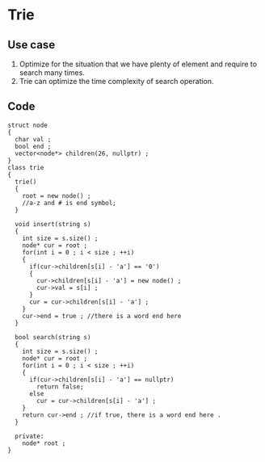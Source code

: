 # Trie

## Use case
1. Optimize for the situation that we have plenty of element and require to search many times.
2. Trie can optimize the time complexity of search operation. 

## Code
```
struct node
{
  char val ;
  bool end ;
  vector<node*> children(26, nullptr) ;
}
class trie
{
  trie()
  {
    root = new node() ;
    //a-z and # is end symbol;
  }
  
  void insert(string s)
  {
    int size = s.size() ;
    node* cur = root ;
    for(int i = 0 ; i < size ; ++i)
    {
      if(cur->children[s[i] - 'a'] == '0')
      {
        cur->children[s[i] - 'a'] = new node() ;
        cur->val = s[i] ;
      }
      cur = cur->children[s[i] - 'a'] ;
    }
    cur->end = true ; //there is a word end here
  }
  
  bool search(string s)
  {
    int size = s.size() ;
    node* cur = root ;
    for(int i = 0 ; i < size ; ++i)
    {
      if(cur->children[s[i] - 'a'] == nullptr) 
        return false;
      else
        cur = cur->children[s[i] - 'a'] ;
    }
    return cur->end ; //if true, there is a word end here .
  }
  
  private:
    node* root ;
}
```
